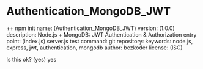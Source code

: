 # Authentication_MongoDB_JWT


++ npm init
name: (Authentication_MongoDB_JWT) 
version: (1.0.0) 
description: Node.js + MongoDB: JWT Authentication & Authorization
entry point: (index.js) server.js
test command: 
git repository: 
keywords: node.js, express, jwt, authentication, mongodb
author: bezkoder
license: (ISC)

Is this ok? (yes) yes